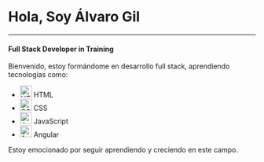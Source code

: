 <h1>Hola, Soy Álvaro Gil</h1>
<hr>
<h4>Full Stack Developer in Training</h4>

<p>Bienvenido, estoy formándome en desarrollo full stack, aprendiendo tecnologías como:</p>

<ul>
    <li>
        <img src="https://img.icons8.com/color/48/000000/html-5.png" alt="HTML" width="24" height="24"/> HTML
    </li>
    <li>
        <img src="https://img.icons8.com/color/48/000000/css3.png" alt="CSS" width="24" height="24"/> CSS
    </li>
    <li>
        <img src="https://img.icons8.com/color/48/000000/javascript.png" alt="JavaScript" width="24" height="24"/> JavaScript
    </li>
    <li>
        <img src="https://img.icons8.com/color/48/000000/angularjs.png" alt="Angular" width="24" height="24"/> Angular
    </li>
    <!-- Añade más tecnologías aquí -->
</ul>

<p>Estoy emocionado por seguir aprendiendo y creciendo en este campo.</p>
